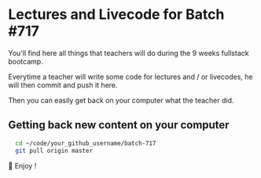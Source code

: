 # Lectures and Livecode for Batch #717

You'll find here all things that teachers will do during the 9 weeks fullstack bootcamp.

Everytime a teacher will write some code for lectures and / or livecodes, he will then commit and push it here.

Then you can easily get back on your computer what the teacher did.

## Getting back new content on your computer

```bash
  cd ~/code/your_github_username/batch-717
  git pull origin master
```

🚀 Enjoy !
